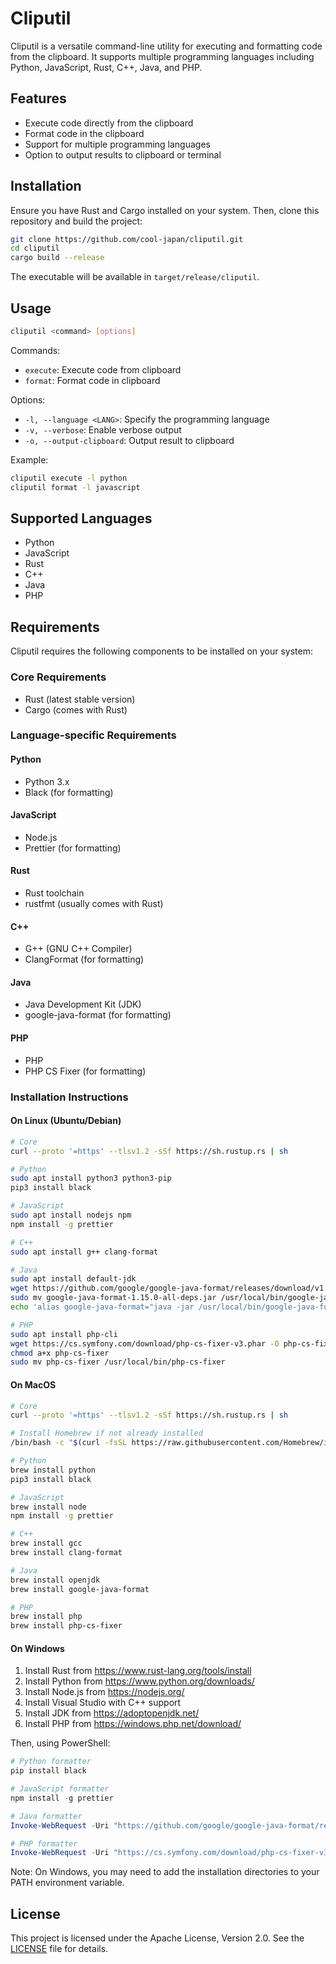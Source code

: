 # Cliputil

Cliputil is a versatile command-line utility for executing and formatting code from the clipboard. It supports multiple programming languages including Python, JavaScript, Rust, C++, Java, and PHP.

## Features

- Execute code directly from the clipboard
- Format code in the clipboard
- Support for multiple programming languages
- Option to output results to clipboard or terminal

## Installation

Ensure you have Rust and Cargo installed on your system. Then, clone this repository and build the project:

```bash
git clone https://github.com/cool-japan/cliputil.git
cd cliputil
cargo build --release
```

The executable will be available in `target/release/cliputil`.

## Usage

```bash
cliputil <command> [options]
```

Commands:
- `execute`: Execute code from clipboard
- `format`: Format code in clipboard

Options:
- `-l, --language <LANG>`: Specify the programming language
- `-v, --verbose`: Enable verbose output
- `-o, --output-clipboard`: Output result to clipboard

Example:
```bash
cliputil execute -l python
cliputil format -l javascript
```

## Supported Languages

- Python
- JavaScript
- Rust
- C++
- Java
- PHP

## Requirements

Cliputil requires the following components to be installed on your system:

### Core Requirements
- Rust (latest stable version)
- Cargo (comes with Rust)

### Language-specific Requirements

#### Python
- Python 3.x
- Black (for formatting)

#### JavaScript
- Node.js
- Prettier (for formatting)

#### Rust
- Rust toolchain
- rustfmt (usually comes with Rust)

#### C++
- G++ (GNU C++ Compiler)
- ClangFormat (for formatting)

#### Java
- Java Development Kit (JDK)
- google-java-format (for formatting)

#### PHP
- PHP
- PHP CS Fixer (for formatting)

### Installation Instructions

#### On Linux (Ubuntu/Debian)
```bash
# Core
curl --proto '=https' --tlsv1.2 -sSf https://sh.rustup.rs | sh

# Python
sudo apt install python3 python3-pip
pip3 install black

# JavaScript
sudo apt install nodejs npm
npm install -g prettier

# C++
sudo apt install g++ clang-format

# Java
sudo apt install default-jdk
wget https://github.com/google/google-java-format/releases/download/v1.15.0/google-java-format-1.15.0-all-deps.jar
sudo mv google-java-format-1.15.0-all-deps.jar /usr/local/bin/google-java-format.jar
echo 'alias google-java-format="java -jar /usr/local/bin/google-java-format.jar"' >> ~/.bashrc

# PHP
sudo apt install php-cli
wget https://cs.symfony.com/download/php-cs-fixer-v3.phar -O php-cs-fixer
chmod a+x php-cs-fixer
sudo mv php-cs-fixer /usr/local/bin/php-cs-fixer
```

#### On MacOS
```bash
# Core
curl --proto '=https' --tlsv1.2 -sSf https://sh.rustup.rs | sh

# Install Homebrew if not already installed
/bin/bash -c "$(curl -fsSL https://raw.githubusercontent.com/Homebrew/install/HEAD/install.sh)"

# Python
brew install python
pip3 install black

# JavaScript
brew install node
npm install -g prettier

# C++
brew install gcc
brew install clang-format

# Java
brew install openjdk
brew install google-java-format

# PHP
brew install php
brew install php-cs-fixer
```

#### On Windows
1. Install Rust from https://www.rust-lang.org/tools/install
2. Install Python from https://www.python.org/downloads/
3. Install Node.js from https://nodejs.org/
4. Install Visual Studio with C++ support
5. Install JDK from https://adoptopenjdk.net/
6. Install PHP from https://windows.php.net/download/

Then, using PowerShell:
```powershell
# Python formatter
pip install black

# JavaScript formatter
npm install -g prettier

# Java formatter
Invoke-WebRequest -Uri "https://github.com/google/google-java-format/releases/download/v1.15.0/google-java-format-1.15.0-all-deps.jar" -OutFile "google-java-format.jar"

# PHP formatter
Invoke-WebRequest -Uri "https://cs.symfony.com/download/php-cs-fixer-v3.phar" -OutFile "php-cs-fixer"
```

Note: On Windows, you may need to add the installation directories to your PATH environment variable.

## License

This project is licensed under the Apache License, Version 2.0. See the [LICENSE](LICENSE) file for details.
